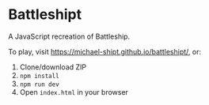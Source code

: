 # Battleshipt

A JavaScript recreation of Battleship.

To play, visit https://michael-shipt.github.io/battleshipt/, or:
1. Clone/download ZIP
1. `npm install`
1. `npm run dev`
1. Open `index.html` in your browser